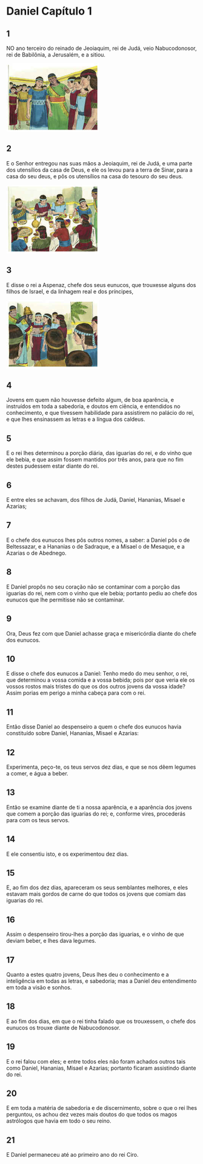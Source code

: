 # Daniel Capítulo 1

## 1
NO ano terceiro do reinado de Jeoiaquim, rei de Judá, veio Nabucodonosor, rei de Babilônia, a Jerusalém, e a sitiou.

![](../.img/Dn/01/1-0.jpg)

## 2
E o Senhor entregou nas suas mãos a Jeoiaquim, rei de Judá, e uma parte dos utensílios da casa de Deus, e ele os levou para a terra de Sinar, para a casa do seu deus, e pôs os utensílios na casa do tesouro do seu deus.

![](../.img/Dn/01/2-0.jpg)

## 3
E disse o rei a Aspenaz, chefe dos seus eunucos, que trouxesse alguns dos filhos de Israel, e da linhagem real e dos príncipes,

![](../.img/Dn/01/3-0.jpg)

## 4
Jovens em quem não houvesse defeito algum, de boa aparência, e instruídos em toda a sabedoria, e doutos em ciência, e entendidos no conhecimento, e que tivessem habilidade para assistirem no palácio do rei, e que lhes ensinassem as letras e a língua dos caldeus.

## 5
E o rei lhes determinou a porção diária, das iguarias do rei, e do vinho que ele bebia, e que assim fossem mantidos por três anos, para que no fim destes pudessem estar diante do rei.

## 6
E entre eles se achavam, dos filhos de Judá, Daniel, Hananias, Misael e Azarias;

## 7
E o chefe dos eunucos lhes pôs outros nomes, a saber: a Daniel pôs o de Beltessazar, e a Hananias o de Sadraque, e a Misael o de Mesaque, e a Azarias o de Abednego.

## 8
E Daniel propôs no seu coração não se contaminar com a porção das iguarias do rei, nem com o vinho que ele bebia; portanto pediu ao chefe dos eunucos que lhe permitisse não se contaminar.

## 9
Ora, Deus fez com que Daniel achasse graça e misericórdia diante do chefe dos eunucos.

## 10
E disse o chefe dos eunucos a Daniel: Tenho medo do meu senhor, o rei, que determinou a vossa comida e a vossa bebida; pois por que veria ele os vossos rostos mais tristes do que os dos outros jovens da vossa idade? Assim porias em perigo a minha cabeça para com o rei.

## 11
Então disse Daniel ao despenseiro a quem o chefe dos eunucos havia constituído sobre Daniel, Hananias, Misael e Azarias:

## 12
Experimenta, peço-te, os teus servos dez dias, e que se nos dêem legumes a comer, e água a beber.

## 13
Então se examine diante de ti a nossa aparência, e a aparência dos jovens que comem a porção das iguarias do rei; e, conforme vires, procederás para com os teus servos.

## 14
E ele consentiu isto, e os experimentou dez dias.

## 15
E, ao fim dos dez dias, apareceram os seus semblantes melhores, e eles estavam mais gordos de carne do que todos os jovens que comiam das iguarias do rei.

## 16
Assim o despenseiro tirou-lhes a porção das iguarias, e o vinho de que deviam beber, e lhes dava legumes.

## 17
Quanto a estes quatro jovens, Deus lhes deu o conhecimento e a inteligência em todas as letras, e sabedoria; mas a Daniel deu entendimento em toda a visão e sonhos.

## 18
E ao fim dos dias, em que o rei tinha falado que os trouxessem, o chefe dos eunucos os trouxe diante de Nabucodonosor.

## 19
E o rei falou com eles; e entre todos eles não foram achados outros tais como Daniel, Hananias, Misael e Azarias; portanto ficaram assistindo diante do rei.

## 20
E em toda a matéria de sabedoria e de discernimento, sobre o que o rei lhes perguntou, os achou dez vezes mais doutos do que todos os magos astrólogos que havia em todo o seu reino.

## 21
E Daniel permaneceu até ao primeiro ano do rei Ciro.

